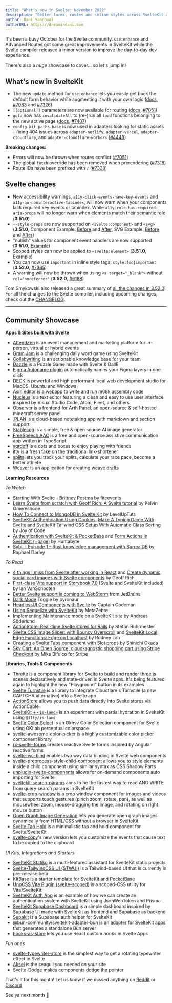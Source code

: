 ```yaml
---
title: "What's new in Svelte: November 2022"
description: "Better forms, routes and inline styles across SvelteKit and Svelte"
author: Dani Sandoval
authorURL: https://dreamindani.com
---
```


It's been a busy October for the Svelte community. `use:enhance` and Advanced Routes got some great improvements in SvelteKit while the Svelte compiler released a minor version to improve the day-to-day dev experience.

There's also a _huge_ showcase to cover... so let's jump in!

## What's new in SvelteKit
- The new `update` method for `use:enhance` lets you easily get back the default form behavior while augmenting it with your own logic ([docs](https://kit.svelte.dev/docs/form-actions#progressive-enhancement-use-enhance), [#7083](https://github.com/sveltejs/kit/pull/7083) and [#7326](https://github.com/sveltejs/kit/pull/7326))
- `[[optional]]` parameters are now available for routing ([docs](https://kit.svelte.dev/docs/advanced-routing#optional-parameters), [#7051](https://github.com/sveltejs/kit/pull/7051))
- `goto` now has `invalidateAll` to (re-)run all `load` functions belonging to the new active page ([docs](https://kit.svelte.dev/docs/modules#$app-navigation-goto), [#7407](https://github.com/sveltejs/kit/pull/7407))
- `config.kit.paths.base` is now used in adapters looking for static assets - fixing 404 issues across `adapter-netlify`, `adapter-vercel`, `adapter-cloudflare`, and `adapter-cloudflare-workers` ([#4448](https://github.com/sveltejs/kit/pull/4448))

**Breaking changes:**
- Errors will now be thrown when routes conflict ([#7051](https://github.com/sveltejs/kit/pull/7051))
- The global `fetch` override has been removed when prerendering ([#7318](https://github.com/sveltejs/kit/pull/7318))
- Route IDs have been prefixed with `/` ([#7338](https://github.com/sveltejs/kit/pull/7338))

## Svelte changes
- New accessibility warnings, `a11y-click-events-have-key-events` and `a11y-no-noninteractive-tabindex`, will now warn when your components lack required key events or tabindex. While `a11y-role-has-required-aria-props` will no longer warn when elements match their semantic role (**3.51.0**)
- `--style-props` are now supported on `<svelte:component>` and `<svg>` (**3.51.0**, Component Example: [Before](https://svelte.dev/repl/48984f20503f4959b70f24f4130d164b?version=3.47.0) and [After](https://svelte.dev/repl/48984f20503f4959b70f24f4130d164b?version=3.51.0), SVG Example: [Before](https://svelte.dev/repl/b7a3f94255914044b35462234ccaea43?version=3.50.0) and [After](https://svelte.dev/repl/b7a3f94255914044b35462234ccaea43?version=3.51.0))
- "nullish" values for component event handlers are now supported (**3.51.0**, [Example](https://svelte.dev/repl/9228022922af4c76af68ce42349ccbf9?version=3.51.0))
- Scoped styles can now be applied to `<svelte:element>` (**3.51.0**, [Example](https://svelte.dev/repl/23d982fc6f4f4f06a6aa227860fa2d84?version=3.51.0))
- You can now use `important` in inline style tags: `style:foo|important` (**3.52.0**, [#7365](https://github.com/sveltejs/svelte/issues/7365))
- A warning will now be thrown when using `<a target="_blank">` without `rel="noreferrer"` (**3.52.0**, [#6188](https://github.com/sveltejs/svelte/issues/6188))

Tom Smykowski also released a great summary of [all the changes in 3.52.0](https://tomaszs2.medium.com/svelte-3-52-0-improves-dev-experience-45f8c460bb96)! For all the changes to the Svelte compiler, including upcoming changes, check out the [CHANGELOG](https://github.com/sveltejs/svelte/blob/master/CHANGELOG.md).

---

## Community Showcase

**Apps & Sites built with Svelte**
- [AttendZen](https://www.attendzen.io/) is an event management and marketing platform for in-person, virtual or hybrid events
- [Gram Jam](https://gramjam.app/) is a challenging daily word game using SvelteKit
- [Collabwriting](https://collabwriting.com/) is an actionable knowledge base for your team
- [Dazzle](https://dazzlega.me/) is a Puzzle Game made with Svelte & DallE
- [Figma Autoname plugin](https://github.com/Hugo-Dz/figma_autoname_client_app) automatically names your Figma layers in one click
- [DECK](https://github.com/sfx101/deck) is powerful and high performant local web development studio for MacOS, Ubuntu and Windows
- [Asm editor](https://github.com/Specy/asm-editor) is a webapp to write and run m68k assembly code
- [Nucleus](https://github.com/mellobacon/Nucleus) is a text editor featuring a clean and easy to use user interface inspired by Visual Studio Code, Atom, Fleet, and others
- [Observer](https://github.com/diamonc/observer) is a frontend for Arth Panel, an open-source & self-hosted minecraft server panel
- [.PLAN](https://plan.lodzero.com/) is a cloud-based notetaking app with markdown and section support
- [Stablecog](https://github.com/yekta/stablecog) is a simple, free & open source AI image generator
- [FreeSpeech AAC](https://github.com/merkie/freespeech) is a free and open-source assistive communication app written in TypeScript
- [sqrdoff](https://sqrdoff.cubieverse.co/) is a dots and boxes to enjoy playing with friends
- [itty](https://launch.itty-sh.pages.dev/) is a fresh take on the traditional link-shortener
- [splits](https://splits.best/) lets you track your splits, calculate your race pace, become a better athlete
- [Weaver](https://jrende.xyz/weaver/) is an application for creating [weave drafts](https://www.gistyarn.com/blogs/how-to-weave/how-to-read-a-weaving-draft)


**Learning Resources**

_To Watch_
- [Starting With Svelte - Brittney Postma](https://www.youtube.com/watch?v=pdKJzrPA0DY) by fitcevents
- [Learn Svelte from scratch with Geoff Rich: A Svelte tutorial](https://www.youtube.com/watch?v=QoR0AZ-Rov8) by Kelvin Omereshone
- [How To Connect to MongoDB in Svelte Kit](https://www.youtube.com/watch?v=gwktlvFHLMA) by LevelUpTuts
- [SvelteKit Authentication Using Cookies](https://www.youtube.com/watch?v=E3VG-dLCRUk), [Make A Typing Game With Svelte](https://www.youtube.com/watch?v=kMz_Ba_OF2w) and [SvelteKit Tailwind CSS Setup With Automatic Class Sorting](https://www.youtube.com/watch?v=J_G_xP0chog) by Joy of Code
- [Authentication with SvelteKit & PocketBase](https://www.youtube.com/watch?v=doDKaKDvB30) and [Form Actions in SvelteKit (+page)](https://www.youtube.com/watch?v=52nXUwQWeKI) by Huntabyte
- [Sybil - Episode 1 - Rust knowledge management with SurrealDB](https://www.youtube.com/watch?v=eC7IePI5rIk) by Raphael Darley

_To Read_
- [4 things I miss from Svelte after working in React](https://geoffrich.net/posts/4-things-i-miss-svelte/) and [Create dynamic social card images with Svelte components](https://geoffrich.net/posts/svelte-social-image/) by Geoff Rich
- [First-class Vite support in Storybook 7.0](https://storybook.js.org/blog/first-class-vite-support-in-storybook/) (Svelte and SvelteKit included) by Ian VanSchooten
- [Better Svelte support is coming to WebStorm](https://blog.jetbrains.com/webstorm/2022/09/webstorm-2022-3-eap1/#information_regarding_svelte_support) from JetBrains
- [Dark Mode](https://pyronaur.com/dark-mode/) Toggle by pyronaur
- [HeadlessUI Components with Svelte](https://www.captaincodeman.com/headlessui-components-with-svelte) by Captain Codeman
- [Using Sequelize with SvelteKit](https://cherrific.io/0xedB00816FB204b4CD9bCb45FF2EF693E99723484/story/23) by MetaZebre
- [Implementing Maintenance mode on a SvelteKit site](https://blog.encodeart.dev/implementing-maintenance-mode-on-a-sveltekit-site) by Andreas Söderlund
- [ActionStore: Real-time Svelte stores for Rails](https://dev.to/buhrmi/actionstore-real-time-svelte-stores-for-rails-4jhg) by Stefan Buhrmester
- [Svelte CSS Image Slider: with Bouncy Overscroll](https://rodneylab.com/svelte-css-image-slider/) and [SvelteKit Local Edge Functions: Edge on Localhost](https://rodneylab.com/sveltekit-local-edge-functions/) by Rodney Lab
- [Creating a Svelte Tabs component with Slot props](https://blog.openreplay.com/creating-a-svelte-tabs-component-with-slot-props/) by Shinichi Okada
- [Sky Cart: An Open Source, cloud-agnostic shopping cart using Stripe Checkout](https://dev.to/stripe/sky-cart-an-open-source-cloud-agnostic-shopping-cart-using-stripe-checkout-o5k) by Mike Bifulco for Stripe



**Libraries, Tools & Components**
- [Threlte](https://threlte.xyz/) is a component library for Svelte to build and render three.js scenes declaratively and state-driven in Svelte apps. It's being featured again to highlight the new "Playground" button in its examples
- [Svelte Turnstile](https://github.com/ghostdevv/svelte-turnstile) is a library to integrate Cloudflare's Turnstile (a new CAPTCHA alternative) into a Svelte app
- [ActionStore](https://github.com/buhrmi/actionstore) allows you to push data directly into Svelte stores via ActionCable
- [SvelteKit + `<is-land>`](https://sveltekit-is-land.vercel.app/) is an experiment with partial hydration in SvelteKit using `@11ty/is-land`
- [Svelte Color Select](https://github.com/CaptainCodeman/svelte-color-select) is an Okhsv Color Selection component for Svelte using OKLab perceptual colorspace
- [svelte-awesome-color-picker](https://github.com/Ennoriel/svelte-awesome-color-picker) is a highly customizable color picker component library
- [rx-svelte-forms](https://www.npmjs.com/package/rx-svelte-forms) creates reactive Svelte forms inspired by Angular reactive forms
- [svelte-wc-bind](https://www.npmjs.com/package/svelte-wc-bind) enables two way data binding in Svelte web components
- [svelte-preprocess-style-child-component](https://github.com/valterkraemer/svelte-preprocess-style-child-component) allows you to style elements inside a child component using similar syntax as CSS Shadow Parts
- [unplugin-svelte-components](https://www.npmjs.com/package/unplugin-svelte-components) allows for on-demand components auto importing for Svelte
- [sveltekit-search-params](https://github.com/paoloricciuti/sveltekit-search-params) aims to be the fastest way to read AND WRITE from query search params in SvelteKit
- [svelte-crop-window](https://github.com/sabine/svelte-crop-window) is a crop window component for images and videos that supports touch gestures (pinch zoom, rotate, pan), as well as mousewheel zoom, mouse-dragging the image, and rotating on right mouse button
- [Open Graph Image Generation](https://github.com/etherCorps/sveltekit-og) lets you generate open graph images dynamically from HTML/CSS without a browser in SvelteKit
- [Svelte Tap Hold](https://github.com/binsarjr/svelte-taphold) is a minimalistic tap and hold component for Svelte/SvelteKit
- [svelte-copy](https://github.com/ghostdevv/svelte-copy)'s new version lets you customize the events that cause text to be copied to the clipboard

_UI Kits, Integrations and Starters_
- [SvelteKit Statiko](https://github.com/ivodolenc/sveltekit-statiko) is a multi-featured assistant for SvelteKit static projects
- [Svelte-TailwindCSS UI (STWUI)](https://github.com/N00nDay/stwui) is a Tailwind-based UI that is currently in pre-release beta
- [KitBase](https://github.com/kevmodrome/kitbase) is a starter template for SvelteKit and PocketBase
- [UnoCSS Vite Plugin (svelte-scoped)](https://github.com/unocss/unocss/tree/main/examples/sveltekit-scoped) is a scoped-CSS utility for Vite/SvelteKit
- [SvelteKit Auth App](https://github.com/fabiorodriguesroque/sveltekit_auth_app) is an example of how we can create an authentication system with SvelteKit using JsonWebToken and Prisma
- [SvelteKit Supabase Dashboard](https://github.com/xulioc/sveltekit-supabase-dashboard) is a simple dashboard inspired by Supabase UI made with SvelteKit as frontend and Supabase as backend
- [Supakit](https://github.com/j4w8n/supakit) is a Supabase auth helper for SvelteKit
- [@bun-community/sveltekit-adapter-bun](https://www.npmjs.com/package/@bun-community/sveltekit-adapter-bun) is an adapter for SvelteKit apps that generates a standalone Bun server
- [hooks-as-store](https://github.com/micha-lmxt/hooks-as-store) lets you use React custom hooks in Svelte Apps

_Fun ones_
- [svelte-typewriter-store](https://github.com/paoloricciuti/svelte-typewriter-store) is the simplest way to get a rotating typewriter effect in Svelte
- [Aksel](https://www.npmjs.com/package/aksel) is the seagull you needed on your site
- [Svelte-Dodge](https://github.com/WbaN314/svelte-dodge) makes components dodge the pointer

That's it for this month! Let us know if we missed anything on [Reddit](https://www.reddit.com/r/sveltejs/) or [Discord](https://discord.gg/svelte)

See ya next month 👋

